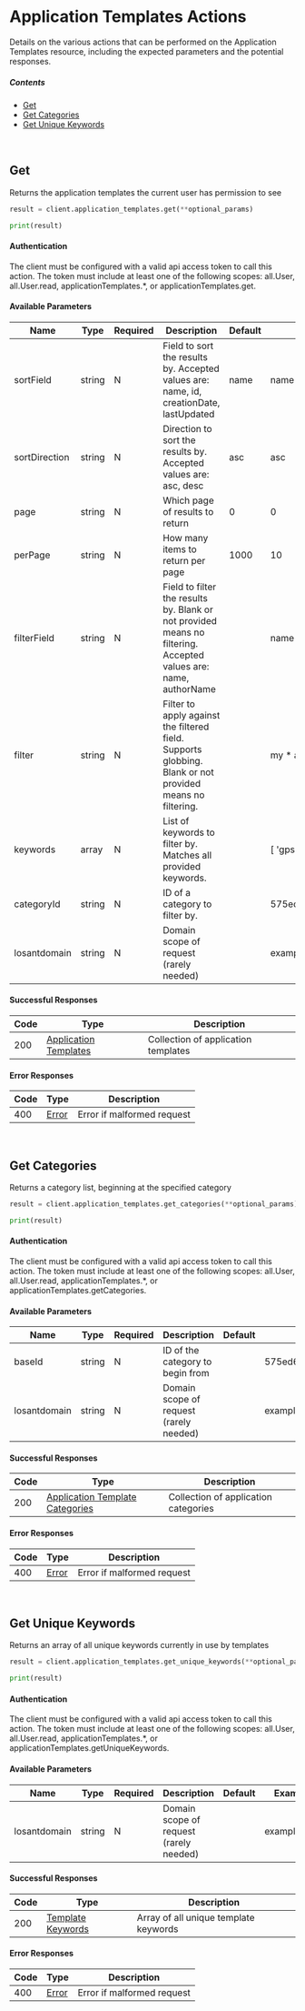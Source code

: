 # Application Templates Actions

Details on the various actions that can be performed on the
Application Templates resource, including the expected
parameters and the potential responses.

##### Contents

*   [Get](#get)
*   [Get Categories](#get-categories)
*   [Get Unique Keywords](#get-unique-keywords)

<br/>

## Get

Returns the application templates the current user has permission to see

```python
result = client.application_templates.get(**optional_params)

print(result)
```

#### Authentication
The client must be configured with a valid api access token to call this
action. The token must include at least one of the following scopes:
all.User, all.User.read, applicationTemplates.*, or applicationTemplates.get.

#### Available Parameters

| Name | Type | Required | Description | Default | Example |
| ---- | ---- | -------- | ----------- | ------- | ------- |
| sortField | string | N | Field to sort the results by. Accepted values are: name, id, creationDate, lastUpdated | name | name |
| sortDirection | string | N | Direction to sort the results by. Accepted values are: asc, desc | asc | asc |
| page | string | N | Which page of results to return | 0 | 0 |
| perPage | string | N | How many items to return per page | 1000 | 10 |
| filterField | string | N | Field to filter the results by. Blank or not provided means no filtering. Accepted values are: name, authorName |  | name |
| filter | string | N | Filter to apply against the filtered field. Supports globbing. Blank or not provided means no filtering. |  | my * app |
| keywords | array | N | List of keywords to filter by. Matches all provided keywords. |  | [ &#x27;gps&#x27;, &#x27;aws&#x27; ] |
| categoryId | string | N | ID of a category to filter by. |  | 575ec76c7ae143cd83dc4a96 |
| losantdomain | string | N | Domain scope of request (rarely needed) |  | example.com |

#### Successful Responses

| Code | Type | Description |
| ---- | ---- | ----------- |
| 200 | [Application Templates](_schemas.md#application-templates) | Collection of application templates |

#### Error Responses

| Code | Type | Description |
| ---- | ---- | ----------- |
| 400 | [Error](_schemas.md#error) | Error if malformed request |

<br/>

## Get Categories

Returns a category list, beginning at the specified category

```python
result = client.application_templates.get_categories(**optional_params)

print(result)
```

#### Authentication
The client must be configured with a valid api access token to call this
action. The token must include at least one of the following scopes:
all.User, all.User.read, applicationTemplates.*, or applicationTemplates.getCategories.

#### Available Parameters

| Name | Type | Required | Description | Default | Example |
| ---- | ---- | -------- | ----------- | ------- | ------- |
| baseId | string | N | ID of the category to begin from |  | 575ed6e87ae143cd83dc4aa8 |
| losantdomain | string | N | Domain scope of request (rarely needed) |  | example.com |

#### Successful Responses

| Code | Type | Description |
| ---- | ---- | ----------- |
| 200 | [Application Template Categories](_schemas.md#application-template-categories) | Collection of application categories |

#### Error Responses

| Code | Type | Description |
| ---- | ---- | ----------- |
| 400 | [Error](_schemas.md#error) | Error if malformed request |

<br/>

## Get Unique Keywords

Returns an array of all unique keywords currently in use by templates

```python
result = client.application_templates.get_unique_keywords(**optional_params)

print(result)
```

#### Authentication
The client must be configured with a valid api access token to call this
action. The token must include at least one of the following scopes:
all.User, all.User.read, applicationTemplates.*, or applicationTemplates.getUniqueKeywords.

#### Available Parameters

| Name | Type | Required | Description | Default | Example |
| ---- | ---- | -------- | ----------- | ------- | ------- |
| losantdomain | string | N | Domain scope of request (rarely needed) |  | example.com |

#### Successful Responses

| Code | Type | Description |
| ---- | ---- | ----------- |
| 200 | [Template Keywords](_schemas.md#template-keywords) | Array of all unique template keywords |

#### Error Responses

| Code | Type | Description |
| ---- | ---- | ----------- |
| 400 | [Error](_schemas.md#error) | Error if malformed request |
